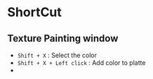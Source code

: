 # ShortCut


## Texture Painting window
- `Shift + X` : Select the color
- `Shift + X + Left click` : Add color to platte
- 